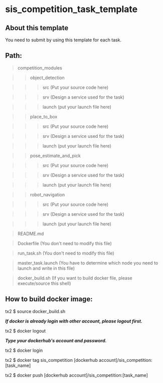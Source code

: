 # sis_competition_task_template

## About this template

You need to submit by using this template for each task.

## Path:

> competition_modules

>> object_detection
    
>>> src (Put your source code here)
    
>>> srv (Design a service used for the task)
    
>>> launch (put your launch file here)
    
>> place_to_box
    
>>> src (Put your source code here)
    
>>> srv (Design a service used for the task)
    
>>> launch (put your launch file here)
    
>> pose_estimate_and_pick
    
>>> src (Put your source code here)
    
>>> srv (Design a service used for the task)
    
>>> launch (put your launch file here)
    
>> robot_navigation
    
>>> src (Put your source code here)
    
>>> srv (Design a service used for the task)
    
>>> launch (put your launch file here)
              
> README.md

> Dockerfile            (You don't need to modify this file)

> run_task.sh           (You don't need to modify this file)

> master_task.launch    (You have to determine which node you need to launch and write in this file)

> docker_build.sh       (If you want to build docker file, please execute/source this shell)


## How to build docker image:

tx2 $ source docker_build.sh

***If docker is already login with other account, please logout first.***

tx2 $ docker logout

***Type your dockerhub's account and password.***

tx2 $ docker login

tx2 $ docker tag sis_competition [dockerhub account]/sis_competition:[task_name]

tx2 $ docker push [dockerhub account]/sis_competition:[task_name]

  
